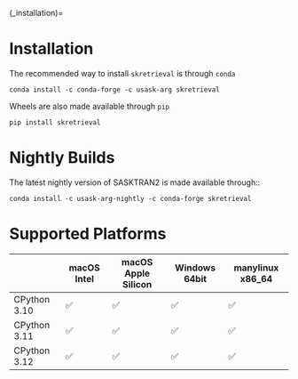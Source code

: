 
(_installation)=
# Installation

The recommended way to install `skretrieval` is through `conda`

    conda install -c conda-forge -c usask-arg skretrieval

Wheels are also made available through `pip`

    pip install skretrieval


# Nightly Builds

The latest nightly version of SASKTRAN2 is made available through::

    conda install -c usask-arg-nightly -c conda-forge skretrieval

# Supported Platforms
|   | macOS Intel | macOS Apple Silicon | Windows 64bit | manylinux x86_64 |
|---------------|----|-----|-----|-----|
| CPython 3.10  | ✅ | ✅  | ✅  | ✅  |
| CPython 3.11  | ✅ | ✅  | ✅  | ✅  |
| CPython 3.12  | ✅ | ✅  | ✅  | ✅  |
